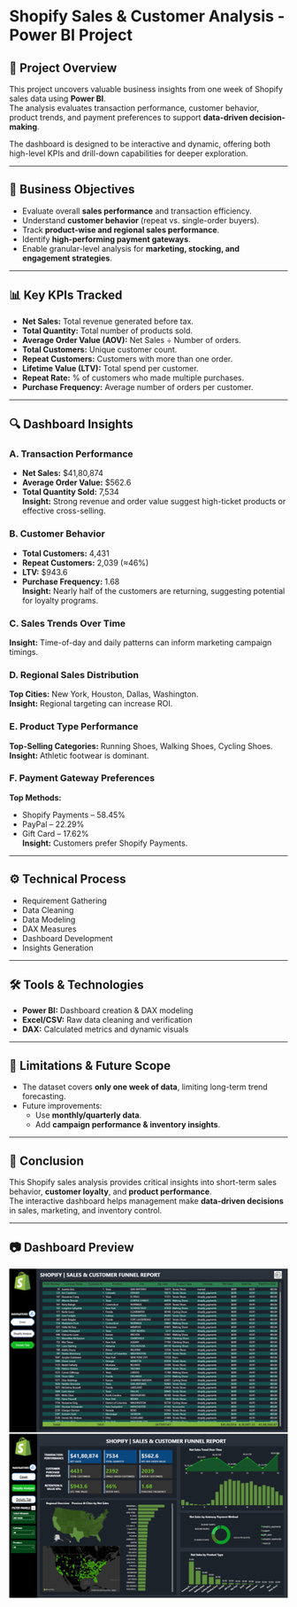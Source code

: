 # Shopify Sales & Customer Analysis - Power BI Project

## 📌 Project Overview
This project uncovers valuable business insights from one week of Shopify sales data using **Power BI**.  
The analysis evaluates transaction performance, customer behavior, product trends, and payment preferences to support **data-driven decision-making**.  

The dashboard is designed to be interactive and dynamic, offering both high-level KPIs and drill-down capabilities for deeper exploration.

---

## 🎯 Business Objectives
- Evaluate overall **sales performance** and transaction efficiency.
- Understand **customer behavior** (repeat vs. single-order buyers).
- Track **product-wise and regional sales performance**.
- Identify **high-performing payment gateways**.
- Enable granular-level analysis for **marketing, stocking, and engagement strategies**.

---

## 📊 Key KPIs Tracked
- **Net Sales:** Total revenue generated before tax.  
- **Total Quantity:** Total number of products sold.  
- **Average Order Value (AOV):** Net Sales ÷ Number of orders.  
- **Total Customers:** Unique customer count.  
- **Repeat Customers:** Customers with more than one order.  
- **Lifetime Value (LTV):** Total spend per customer.  
- **Repeat Rate:** % of customers who made multiple purchases.  
- **Purchase Frequency:** Average number of orders per customer.  

---

## 🔍 Dashboard Insights

### **A. Transaction Performance**
- **Net Sales:** $41,80,874  
- **Average Order Value:** $562.6  
- **Total Quantity Sold:** 7,534  
**Insight:** Strong revenue and order value suggest high-ticket products or effective cross-selling.

### **B. Customer Behavior**
- **Total Customers:** 4,431  
- **Repeat Customers:** 2,039 (≈46%)  
- **LTV:** $943.6  
- **Purchase Frequency:** 1.68  
**Insight:** Nearly half of the customers are returning, suggesting potential for loyalty programs.

### **C. Sales Trends Over Time**
**Insight:** Time-of-day and daily patterns can inform marketing campaign timings.

### **D. Regional Sales Distribution**
**Top Cities:** New York, Houston, Dallas, Washington.  
**Insight:** Regional targeting can increase ROI.

### **E. Product Type Performance**
**Top-Selling Categories:** Running Shoes, Walking Shoes, Cycling Shoes.  
**Insight:** Athletic footwear is dominant.

### **F. Payment Gateway Preferences**
**Top Methods:**  
- Shopify Payments – 58.45%  
- PayPal – 22.29%  
- Gift Card – 17.62%  
**Insight:** Customers prefer Shopify Payments.

---

## ⚙ Technical Process
- Requirement Gathering  
- Data Cleaning  
- Data Modeling  
- DAX Measures  
- Dashboard Development  
- Insights Generation  

---

## 🛠 Tools & Technologies
- **Power BI:** Dashboard creation & DAX modeling  
- **Excel/CSV:** Raw data cleaning and verification  
- **DAX:** Calculated metrics and dynamic visuals  

---

## 🚀 Limitations & Future Scope
- The dataset covers **only one week of data**, limiting long-term trend forecasting.  
- Future improvements:  
  - Use **monthly/quarterly data**.  
  - Add **campaign performance & inventory insights**.

---

## 📌 Conclusion
This Shopify sales analysis provides critical insights into short-term sales behavior, **customer loyalty**, and **product performance**.  
The interactive dashboard helps management make **data-driven decisions** in sales, marketing, and inventory control.

---

## 📷 Dashboard Preview

![Dashboard Screenshot 1](Sales_Analysis.png)
![Dashboard Screenshot 2](Detail_Tab.png)

